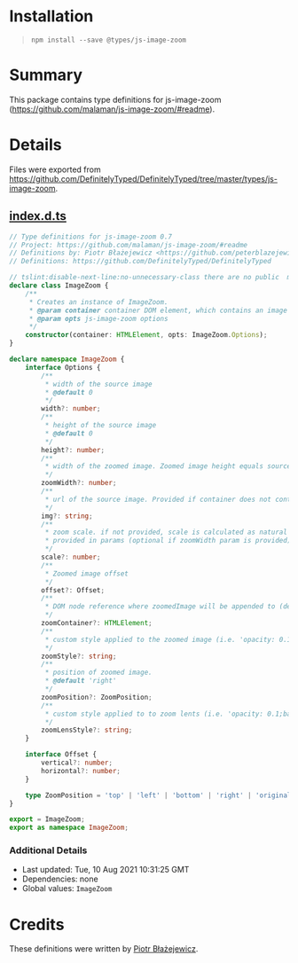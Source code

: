 # Installation
> `npm install --save @types/js-image-zoom`

# Summary
This package contains type definitions for js-image-zoom (https://github.com/malaman/js-image-zoom/#readme).

# Details
Files were exported from https://github.com/DefinitelyTyped/DefinitelyTyped/tree/master/types/js-image-zoom.
## [index.d.ts](https://github.com/DefinitelyTyped/DefinitelyTyped/tree/master/types/js-image-zoom/index.d.ts)
````ts
// Type definitions for js-image-zoom 0.7
// Project: https://github.com/malaman/js-image-zoom/#readme
// Definitions by: Piotr Błażejewicz <https://github.com/peterblazejewicz>
// Definitions: https://github.com/DefinitelyTyped/DefinitelyTyped

// tslint:disable-next-line:no-unnecessary-class there are no public  member methods
declare class ImageZoom {
    /**
     * Creates an instance of ImageZoom.
     * @param container container DOM element, which contains an image to be zoomed
     * @param opts js-image-zoom options
     */
    constructor(container: HTMLElement, opts: ImageZoom.Options);
}

declare namespace ImageZoom {
    interface Options {
        /**
         * width of the source image
         * @default 0
         */
        width?: number;
        /**
         * height of the source image
         * @default 0
         */
        height?: number;
        /**
         * width of the zoomed image. Zoomed image height equals source image height
         */
        zoomWidth?: number;
        /**
         * url of the source image. Provided if container does not contain img element as a tag
         */
        img?: string;
        /**
         * zoom scale. if not provided, scale is calculated as natural image size / image size,
         * provided in params (optional if zoomWidth param is provided)
         */
        scale?: number;
        /**
         * Zoomed image offset
         */
        offset?: Offset;
        /**
         * DOM node reference where zoomedImage will be appended to (default to the container element of image)
         */
        zoomContainer?: HTMLElement;
        /**
         * custom style applied to the zoomed image (i.e. 'opacity: 0.1;background-color: white;')
         */
        zoomStyle?: string;
        /**
         * position of zoomed image.
         * @default 'right'
         */
        zoomPosition?: ZoomPosition;
        /**
         * custom style applied to to zoom lents (i.e. 'opacity: 0.1;background-color: white;')
         */
        zoomLensStyle?: string;
    }

    interface Offset {
        vertical?: number;
        horizontal?: number;
    }

    type ZoomPosition = 'top' | 'left' | 'bottom' | 'right' | 'original';
}

export = ImageZoom;
export as namespace ImageZoom;

````

### Additional Details
 * Last updated: Tue, 10 Aug 2021 10:31:25 GMT
 * Dependencies: none
 * Global values: `ImageZoom`

# Credits
These definitions were written by [Piotr Błażejewicz](https://github.com/peterblazejewicz).
